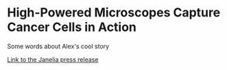 # High-Powered Microscopes Capture Cancer Cells in Action

Some words about Alex's cool story

[Link to the Janelia press release](https://www.janelia.org/news/high-powered-microscopes-capture-cancer-cells-in-action)
